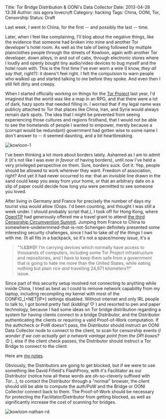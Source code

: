 Title: Tor Bridge Distribution & OONI's Data Collector
Date: 2013-04-28 13:38
Author: isis agora lovecruft
Category: hacking
Tags: China, OONI, Tor, Censorship
Status: Draft


Last week, I went to China, for the first -- and possibly the last --
time. 

Later, when I feel like complaining, I'll blog about the negative things, like
the evidence that someone had broken into mine and another Tor developer's
hotel room. As well as the tale of being followed by multiple plainclothes
people through the streets of Kowloon, again with another Tor developer, down
alleys, in and out of cabs, through electronic stores where I loudly and openly
bought tiny audio/video devices to bug myself and the hotel room with. This is
the first time I've ever worn a wire (I know, *they all say that*, right?): it
doens't feel right. I felt the compulsion to warn people who walked up and
started talking to me before they spoke. And even then I still felt dirty and
creepy.

When I started officially working on things for the
[Tor Project](https://torproject.org) last year, I'd imagined that the world
was like a map in an RPG, and that there were a lot of dark, hazy spots that
needed filling in. I worried that if my legal name was publicly attached to Tor
that places like China, Iran, and Syria would always remain dark spots. The
idea that I might be prevented from seeing experiencing those cultures and
regions firsthand, that I would not be able to see the homelands of people I
wanted to empower, merely because a (*corrupt* would be redundant) government
had gotten wise to some name I don't answer to -- it seemed daunting, and a bit
heartbreaking.

![kowloon-1](|filename|../images/2013/04/kowloon-1.jpg)

I've been thinking a lot more about borders lately. Ashamed as I am to admit it
(it's not like I was ever *in favour* of having borders), until now I've held a
very privileged perspective on them. Sure, borders suck. Got it. Yep, people
should be allowed to work wherever they want. Freedom of association, right?
And yet it had never occurred to me: that an invisible line drawn in the sand
could keep you away from your home, or that an arbitrary date on a slip of
paper could decide how long you were permitted to see someone you loved.

After living in Germany and France for precisely the number of days my tourist
visa would allow (Oops. I'd been counting, and thought I was still a week
under. I should probably script that.), I took off for Hong Kong, where
[OpenITP](https://openitp.org) had generously offered me a travel grant to
attend
[the third Censorship Circumvention Summit](http://openitp.org/?q=node/32). Jumping
from France to China to somewhere-undetermined-that-is-not-Schengen definitely
presented some interesting security challenges, since I had to take *all of the
things* I own with me. (It all fits in a backpack, so it's not a space/money
issue, it's a 
> "%&$#@! I'm carrying devices which normally have access to thousands of
> computers, including some Tor Project infrastructure and repositories, and I
> have to keep them safe from a government that is going to hate me more than
> the United States, while eating nothing but plain rice *and* travelling
> 24,671 kilometers?!"
<br>issue.</br>

Since part of this security setup involved not connecting to anything while
inside China, I tried as best as I could to remove network capability from my
laptop, including recompiling my kernel with most of the CONFIG_[\*NET|IP\*]
settings disabled. Without internet and only IRL people to talk to, I got bored
pretty fast (*kidding!* ♡ ) and resorted to pen and paper technology, because I
had some ideas on Tor bridge distribution regarding a system for having clients
connect to a bridge Distributor, and the Distributor authenticating the clients
or requiring a valid Proof-of-Work computation. If the authcheck or PoW doesn't
pass, the Distributor should instruct an OONI Data Collector node to connect to
the client, to scan for censorship events (*I wonder if we can actually get a
network vantage point from the DPI boxes?* :D ), else if the client check
passes, the Distributor should instruct a Tor Bridge to connect to the client.

Here are [my notes](|filename|../images/2013/04/bdb-and-ooni.jpg).

Obviously, the Distributors are going to get blocked, but if we were to use
something like David Fifield's FlashProxy, with it's Facilitator as our
Distributor (notice how all these words are oh-so-cleverly suffixed with
*Tor*...), to contact the Distributor through a "normal" browser, the client
should still be able to compute the auth/PoW and the Bridge or OONI Collector
connect back to them. The Proof-of-Work should be necessary for protecting the
Facilitator/Distributor from getting blocked, as well as significantly increase
the cost of scanning for bridges.

![kowloon-nathan-rd](|filename|../images/2013/04/kowloon-nathan-rd.jpg)
